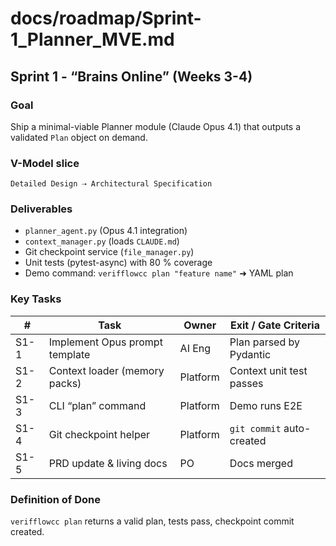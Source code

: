 # docs/roadmap/Sprint-1_Planner_MVE.md
## Sprint 1 - “Brains Online”  (Weeks 3-4)

### Goal  
Ship a minimal-viable Planner module (Claude Opus 4.1) that outputs a validated `Plan` object on demand.

### V-Model slice  
`Detailed Design ⇢ Architectural Specification`

### Deliverables  
- `planner_agent.py` (Opus 4.1 integration)  
- `context_manager.py` (loads `CLAUDE.md`)  
- Git checkpoint service (`file_manager.py`)  
- Unit tests (pytest-async) with 80 % coverage  
- Demo command: `verifflowcc plan "feature name"` ➜ YAML plan

### Key Tasks  
| # | Task | Owner | Exit / Gate Criteria |
|---|------|-------|----------------------|
| S1-1 | Implement Opus prompt template | AI Eng | Plan parsed by Pydantic |
| S1-2 | Context loader (memory packs) | Platform | Context unit test passes |
| S1-3 | CLI “plan” command | Platform | Demo runs E2E |
| S1-4 | Git checkpoint helper | Platform | `git commit` auto-created |
| S1-5 | PRD update & living docs | PO | Docs merged |

### Definition of Done  
`verifflowcc plan` returns a valid plan, tests pass, checkpoint commit created.